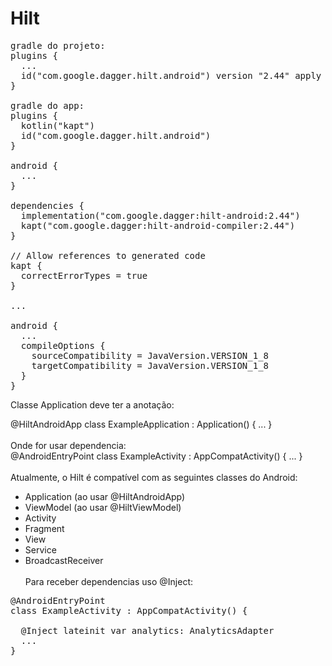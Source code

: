 # Hilt


<pre>
gradle do projeto:
plugins {
  ...
  id("com.google.dagger.hilt.android") version "2.44" apply false
}

gradle do app:
plugins {
  kotlin("kapt")
  id("com.google.dagger.hilt.android")
}

android {
  ...
}

dependencies {
  implementation("com.google.dagger:hilt-android:2.44")
  kapt("com.google.dagger:hilt-android-compiler:2.44")
}

// Allow references to generated code
kapt {
  correctErrorTypes = true
}

...

android {
  ...
  compileOptions {
    sourceCompatibility = JavaVersion.VERSION_1_8
    targetCompatibility = JavaVersion.VERSION_1_8
  }
}
</pre>

Classe Application deve ter a anotação:

@HiltAndroidApp
class ExampleApplication : Application() { ... }
<br><br>
Onde for usar dependencia:<br>
@AndroidEntryPoint
class ExampleActivity : AppCompatActivity() { ... }<br><br>
Atualmente, o Hilt é compatível com as seguintes classes do Android:
<br>
- Application (ao usar @HiltAndroidApp)
- ViewModel (ao usar @HiltViewModel)
- Activity
- Fragment
- View
- Service
- BroadcastReceiver
<br><br>
Para receber dependencias uso @Inject:<br>
<pre>
@AndroidEntryPoint
class ExampleActivity : AppCompatActivity() {

  @Inject lateinit var analytics: AnalyticsAdapter
  ...
}
</pre>




